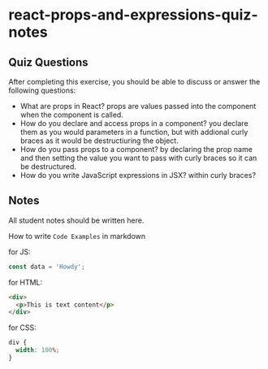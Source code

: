 # react-props-and-expressions-quiz-notes

## Quiz Questions

After completing this exercise, you should be able to discuss or answer the following questions:

- What are props in React?
  props are values passed into the component when the component is called.
- How do you declare and access props in a component?
  you declare them as you would parameters in a function, but with addional curly braces as it would be destructiuring the object.
- How do you pass props to a component?
  by declaring the prop name and then setting the value you want to pass with curly braces so it can be destructured.
- How do you write JavaScript expressions in JSX?
  within curly braces?

## Notes

All student notes should be written here.

How to write `Code Examples` in markdown

for JS:

```javascript
const data = 'Howdy';
```

for HTML:

```html
<div>
  <p>This is text content</p>
</div>
```

for CSS:

```css
div {
  width: 100%;
}
```
